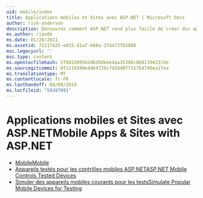 ```yaml
---
uid: mobile/index
title: Applications mobiles et Sites avec ASP.NET | Microsoft Docs
author: rick-anderson
description: Découvrez comment ASP.NET rend plus facile de créer des applications Web mobiles
ms.author: riande
ms.date: 01/28/2011
ms.assetid: 71217425-e015-41af-b88a-1f4472f81886
msc.legacyurl: ''
msc.type: content
ms.openlocfilehash: 5f803209562d6d50bee4aa35306c8b01394237de
ms.sourcegitcommit: 0f1119340e4464720cfd16d0ff15764746ea1fea
ms.translationtype: MT
ms.contentlocale: fr-FR
ms.lasthandoff: 04/09/2019
ms.locfileid: "59387091"
---
```

# <a name="mobile-apps--sites-with-aspnet"></a><span data-ttu-id="3a370-103">Applications mobiles et Sites avec ASP.NET</span><span class="sxs-lookup"><span data-stu-id="3a370-103">Mobile Apps & Sites with ASP.NET</span></span>

- [<span data-ttu-id="3a370-104">Mobile</span><span class="sxs-lookup"><span data-stu-id="3a370-104">Mobile</span></span>](overview.md)
- [<span data-ttu-id="3a370-105">Appareils testés pour les contrôles mobiles ASP.NET</span><span class="sxs-lookup"><span data-stu-id="3a370-105">ASP.NET Mobile Controls Tested Devices</span></span>](tested-devices.md)
- [<span data-ttu-id="3a370-106">Simuler des appareils mobiles courants pour les tests</span><span class="sxs-lookup"><span data-stu-id="3a370-106">Simulate Popular Mobile Devices for Testing</span></span>](device-simulators.md)
